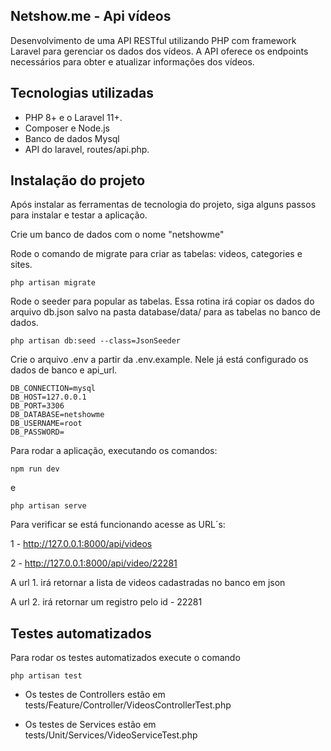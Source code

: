 

## Netshow.me - Api vídeos 

Desenvolvimento de uma API RESTful utilizando PHP com framework Laravel para gerenciar os dados dos vídeos. A API oferece os endpoints necessários para obter e atualizar informações dos vídeos.

## Tecnologias utilizadas

- PHP 8+ e o Laravel 11+.
- Composer e Node.js
- Banco de dados Mysql
- API do laravel, routes/api.php.


## Instalação do projeto

Após instalar as ferramentas de tecnologia do projeto, siga alguns passos para instalar e testar a aplicação.

Crie um banco de dados com o nome "netshowme"

Rode o comando de migrate para criar as tabelas: videos, categories e sites.

````
php artisan migrate
````

Rode o seeder para popular as tabelas. Essa rotina irá copiar os dados do arquivo db.json salvo na pasta database/data/ para as tabelas no banco de dados.  

````
php artisan db:seed --class=JsonSeeder
````

Crie o arquivo .env a partir da .env.example. Nele já está configurado os dados de banco e api_url.

 ````
DB_CONNECTION=mysql
DB_HOST=127.0.0.1
DB_PORT=3306
DB_DATABASE=netshowme
DB_USERNAME=root
DB_PASSWORD= 
````

Para rodar a aplicação, executando os comandos: 


````
npm run dev
````

e

````
php artisan serve
````

Para verificar se está funcionando acesse as URL´s:

1 - http://127.0.0.1:8000/api/videos

2 - http://127.0.0.1:8000/api/video/22281

A url 1. irá retornar a lista de videos cadastradas no banco em json

A url 2. irá retornar um registro pelo id - 22281


## Testes automatizados

Para rodar os testes automatizados execute o comando
````
php artisan test
````

- Os testes de Controllers estão em tests/Feature/Controller/VideosControllerTest.php

- Os testes de Services estão em tests/Unit/Services/VideoServiceTest.php



 